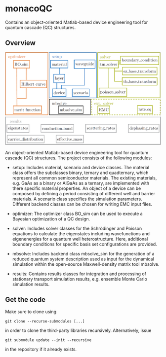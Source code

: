 # monacoQC

Contains an object-oriented Matlab-based device engineering tool for 
quantum cascade (QC) structures.

## Overview

![Overview of the monacoQC project.](docs/monacoQC-overview.png)

An object-oriented Matlab-based device engineering tool for quantum cascade 
(QC) structures. The project consists of the following modules:

- setup: Includes material, scenario and device classes. 
  The material class offers the subclasses binary, ternary and quadternary,
  which represent all common semiconductor materials. The existing 
  materials, e.g. GaAs as a binary or AlGaAs as a ternary, are implemented 
  with there specific material properties. An object of a device can be 
  composed by defining a period consisting of different well and barrier 
  materials. A scenario class specifies the simulation parameters. 
  Different backend classes can be chosen for writing EMC input files. 
  
- optimizer: The optimizer class BO_sim can be used to execute a
  Bayesian optimization of a QC design.

- solver: Includes solver classes for the Schrödinger and Poisson equations 
  to calculate the eigenstates including wavefunctions and eigenenergies for 
  a quantum well heterostructure. Here, additional boundary conditions for 
  specific basis set configurations are provided.

- mbsolve: Includes backend class mbsolve_sim for the generation of a 
  reduced quantum system description used as input for the dynamical 
  simulation within the open-source Maxwell-density matrix tool mbsolve. 

- results: Contains results classes for integration and processing of 
  stationary transport simulation results, e.g. ensemble Monte Carlo 
  simulation results.

## Get the code

Make sure to clone using

    git clone --recurse-submodules [...]

in order to clone the third-party libraries recursively. Alternatively, issue

    git submodule update --init --recursive

in the repository if it already exists.
